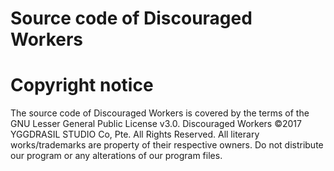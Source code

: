 # Source code of Discouraged Workers


# Copyright notice
The source code of Discouraged Workers is covered by the terms of the GNU Lesser General Public License v3.0.
Discouraged Workers ©2017 YGGDRASIL STUDIO Co, Pte. All Rights Reserved. All literary works/trademarks are property of their respective owners. Do not distribute our program or any alterations of our program files.
